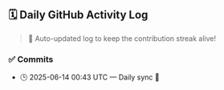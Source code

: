 ## 🗓️ Daily GitHub Activity Log

> 🤖 Auto-updated log to keep the contribution streak alive!

### ✅ Commits

- 🕒 2025-06-14 00:43 UTC — Daily sync 🌿

